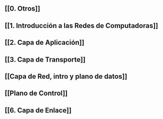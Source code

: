 ## [[0. Otros]]
## [[1. Introducción a las Redes de Computadoras]]
## [[2. Capa de Aplicación]]
## [[3. Capa de Transporte]]
## [[Capa de Red, intro y plano de datos]]
## [[Plano de Control]]
## [[6. Capa de Enlace]]
